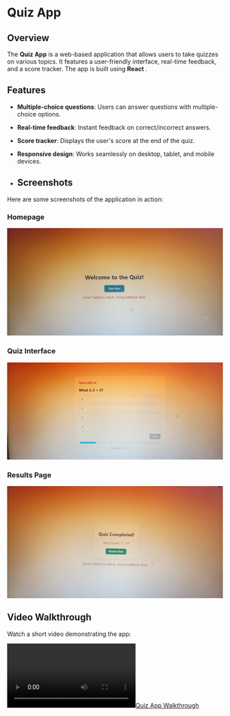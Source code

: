 # Quiz App

## Overview
The **Quiz App** is a web-based application that allows users to take quizzes on various topics. It features a user-friendly interface, real-time feedback, and a score tracker. The app is built using **React** .

## Features
- **Multiple-choice questions**: Users can answer questions with multiple-choice options.
- **Real-time feedback**: Instant feedback on correct/incorrect answers.
- **Score tracker**: Displays the user's score at the end of the quiz.
- **Responsive design**: Works seamlessly on desktop, tablet, and mobile devices.

- ## Screenshots
Here are some screenshots of the application in action:

### Homepage
![Homepage](screenshots/Homepage.jpg)

### Quiz Interface
![Quiz Interface](screenshots/QuizInterface.jpg)

### Results Page
![Results Page](screenshots/ResultsPage.jpg)

## Video Walkthrough
Watch a short video demonstrating the app:

[![Quiz App Walkthrough](media/video.mp4)](https://drive.google.com/file/d/1UGgh9F-ul7rxaU6qZOTya63hO6oUucGW/view?usp=sharing)
